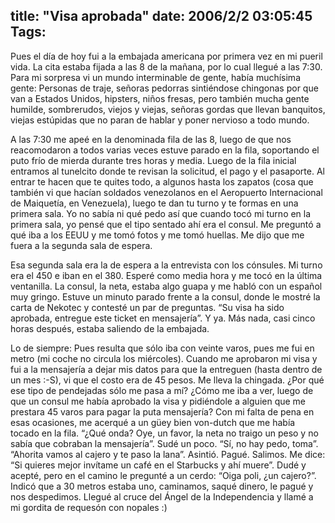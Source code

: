title: "Visa aprobada"
date: 2006/2/2 03:05:45
Tags: 
---
<p>Pues el día de hoy fui a la embajada americana por primera vez en mi pueril vida. La cita estaba fijada a las 8 de la mañana, por lo cual llegué a las 7:30. Para mi sorpresa vi un mundo interminable de gente, había muchísima gente: Personas de traje, señoras pedorras sintiéndose chingonas por que van a Estados Unidos, hipsters, niños fresas, pero también mucha gente humilde, sombrerudos, viejos y viejas, señoras gordas que llevan banquitos, viejas estúpidas que no paran de hablar y poner nervioso a todo mundo.</p>

<p>A las 7:30 me apeé en la denominada fila de las 8, luego de que nos reacomodaron a todos varias veces estuve parado en la fila, soportando el puto frío de mierda durante tres horas y media. Luego de la fila inicial entramos al tunelcito donde te revisan la solicitud, el pago y el pasaporte. Al entrar te hacen que te quites todo, a algunos hasta los zapatos (cosa que también vi que hacían soldados venezolanos en el Aeropuerto Internacional de Maiquetía, en Venezuela), luego te dan tu turno y te formas en una primera sala. Yo no sabía ni qué pedo así que cuando tocó mi turno en la primera sala, yo pensé que el tipo sentado ahí era el consul. Me preguntó a qué iba a los EEUU y me tomó fotos y me tomó huellas. Me dijo que me fuera a la segunda sala de espera.</p>

<p>Esa segunda sala era la de espera a la entrevista con los cónsules. Mi turno era el 450 e iban en el 380. Esperé como media hora y me tocó en la última ventanilla. La consul, la neta, estaba algo guapa y me habló con un español muy gringo. Estuve un minuto parado frente a la consul, donde le mostré la carta de Nekotec y contesté un par de preguntas. &#8220;Su visa ha sido aprobada, entregue este ticket en mensajería&#8221;. Y ya. Más nada, casi cinco horas después, estaba saliendo de la embajada.</p>

<p>Lo de siempre: Pues resulta que sólo iba con veinte varos, pues me fui en metro (mi coche no circula los miércoles). Cuando me aprobaron mi visa y fui a la mensajería a dejar mis datos para que la entreguen (hasta dentro de un mes :-S), vi que el costo era de 45 pesos. Me lleva la chingada. ¿Por qué ese tipo de pendejadas sólo me pasa a mí? ¿Cómo me iba a ver, luego de que un consul me había aprobado la visa y pidiéndole a alguien que me prestara 45 varos para pagar la puta mensajería? Con mi falta de pena en esas ocasiones, me acerqué a un güey bien von-dutch que me había tocado en la fila. &#8220;¿Qué onda? Oye, un favor, la neta no traigo un peso y no sabía que cobraban la mensajería&#8221;. Sudé un poco. &#8220;Sí, no hay pedo, toma&#8221;. &#8220;Ahorita vamos al cajero y te paso la lana&#8221;. Asintió. Pagué. Salimos. Me dice: &#8220;Si quieres mejor invítame un café en el Starbucks y ahí muere&#8221;. Dudé y acepté, pero en el camino le pregunté a un cerdo: &#8220;Oiga poli, ¿un cajero?&#8221;. Indicó que a 30 metros estaba uno, caminamos, saqué dinero, le pagué y nos despedimos. Llegué al cruce del Ángel de la Independencia y llamé a mi gordita de requesón con nopales :)</p>

